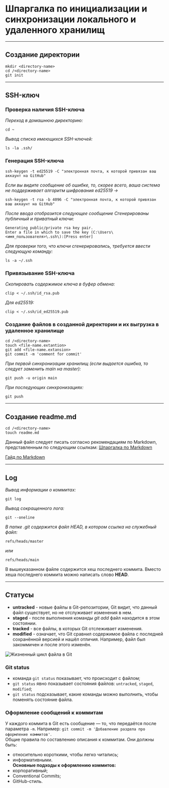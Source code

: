 # Шпаргалка по инициализации и синхронизации локального и удаленного хранилищ
---

## Создание директории ##
```
mkdir <directory-name>
cd /<directory-name>
git init
```
---

## SSH-ключ

### Проверка наличия SSH-ключа
*Переход в домашнюю директорию:*
```
cd ~ 
```
*Вывод списка имеющихся SSH-ключей:*
```
ls -la .ssh/ 
```

### Генерация SSH-ключа
```
ssh-keygen -t ed25519 -C "электронная почта, к которой привязан ваш аккаунт на GitHub" 
```
*Если вы видите сообщение об ошибке, то, скорее всего, ваша система не поддерживает алгоритм шифрования ed25519 ->*
```
ssh-keygen -t rsa -b 4096 -C "электронная почта, к которой привязан ваш аккаунт на GitHub" 
```
*После ввода отобразится следующее сообщение*
*Сгенерированы публичный и приватный ключи:* 
```
Generating public/private rsa key pair. 
Enter a file in which to save the key (C:\Users\<имя_пользователя>\.ssh\):[Press enter] 
```
*Для проверки того, что ключи сгенерировались, требуется ввести следующую команду:*
```
ls -a ~/.ssh 
```

### Привязывание SSH-ключа

*Скопировать содержимое ключа в буфер обмена:*
```
clip < ~/.ssh/id_rsa.pub 
```
*Для ed25519:*
```
clip < ~/.ssh/id_ed25519.pub 
 ```

### Создание файлов в созданной директории и их выгрузка в удаленное хранилище
```
cd /<directory-name>
touch <file-name.extantion>
git add <file-name.extansion>
git commit -m 'comment for commit'
```
*При первой синхронизации хранилищ (если выдается ошибка, то следует заменить main на master):*
```
git push -u origin main 
```
*При последующих синхронизациях:*
```
git push 
```
---

## Создание readme.md
```
cd /<directory-name>
touch readme.md
```
Данный файл следует писать согласно рекомендациям по Markdown, представленным по следующим ссылкам:
[Шпаргалка по Markdown](https://gist.github.com/fomvasss/8dd8cd7f88c67a4e3727f9d39224a84c#alt-h1)

[Гайд по Markdown](https://www.markdownguide.org/cheat-sheet/)

---
## Log
*Вывод информации о коммитах:*
```
git log
```
*Вывод сокращенного лога:*
```
git --oneline
```
*В папке .git содержится файл HEAD, в котором ссылка на служебный файл:*
```
refs/heads/master
```
*или*
```
refs/heads/main
```
В вышеуказанном файле содержится хеш последнего коммита. Вместо хеша последнего коммита можно написать слово **HEAD**.

---
## Статусы 
- **untracked** - новые файлы в Git-репозитории, Git видит, что данный файл существует, но не отслуживает изменения в нем.
- **staged** - после выполнения команды *git add* файл находится в этом состоянии.
- **tracked** - все файлы, в которых Git отслеживает изменения.
- **modified** - означает, что Git сравнил содержимое файла с последней сохранённой версией и нашёл отличия. Например, файл был закоммичен и после этого изменён.

![Жизненный цикл файла в Git](https://pictures.s3.yandex.net/resources/M2_T5_1686651284.png 'Жизненный цикл файла в Git')
### Git status
- команда ```git status``` показывает, что происходит с файлом;
- ```git status``` явно показывает состояния файлов: ```untracked```, ```staged```, ```modified```;
- ```git status``` подсказывает, какие команды можно выполнить, чтобы поменять состояние файла.
### Оформление сообщений к коммитам
У каждого коммита в Git есть сообщение — то, что передаётся после параметра ```-m```. Например: ```git commit -m 'Добавление раздела про оформление коммитов'```.\
Общие правила по составлению описания к коммитам. Они должны быть:
- относительно короткими, чтобы легко читались;
- информативными.\
**Основные подходы к оформлению коммитов:**
- корпоративный;
- Conventional Commits;
- GitHub-стиль.